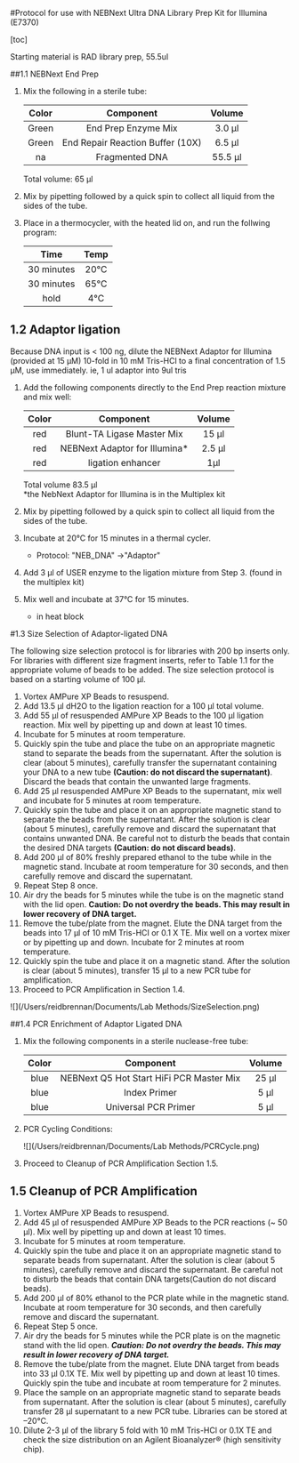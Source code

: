 #Protocol for use with NEBNext Ultra DNA Library Prep Kit for Illumina (E7370)

[toc]

Starting material is RAD library prep, 55.5ul

##1.1 NEBNext End Prep  

1. Mix the following in a sterile tube:
	
	|Color| Component | Volume | 
	|:---:|:---:| :---:|
	Green | End Prep Enzyme Mix | 3.0 μl   
	Green |  End Repair Reaction Buffer (10X) |  6.5 μl
	na | Fragmented DNA | 55.5 μl
	Total volume: 65 μl

2. Mix by pipetting followed by a quick spin to collect all liquid from the sides of the tube.
3. Place in a thermocycler, with the heated lid on, and run the follwing program:  

	|Time| Temp |  
	|:---:|:---:|
	|30 minutes | 20°C |
	|30 minutes | 65°C |
	| hold |  4°C |

	 
## 1.2 Adaptor ligation	
Because DNA input is < 100 ng, dilute the NEBNext Adaptor for Illumina (provided at 15 μM) 10-fold in 10 mM Tris-HCl to a final concentration of 1.5 μM, use immediately. ie, 1 ul adaptor into 9ul tris  

1. Add the following components directly to the End Prep reaction mixture and mix well:  
	
	|Color| Component | Volume |    
	|:---:|:---:|:---:|  
	|red|Blunt-TA Ligase Master Mix| 15 μl|
	|red|NEBNext Adaptor for Illumina* |2.5 μl
	|red | ligation enhancer | 1μl|
	Total volume 83.5 μl  
	*the NebNext Adaptor for Illumina is in the Multiplex kit  

2. Mix by pipetting followed by a quick spin to collect all liquid from the sides of the tube.
3. Incubate at 20°C for 15 minutes in a thermal cycler.
	- Protocol: "NEB_DNA" ->"Adaptor" 	
4. Add 3 μl of USER enzyme to the ligation mixture from Step 3. (found in the multiplex kit)
5. Mix well and incubate at 37°C for 15 minutes.
	- in heat block

#1.3 Size Selection of Adaptor-ligated DNA 

The following size selection protocol is for libraries with 200 bp inserts only. For libraries with different size fragment inserts, refer to Table 1.1 for the appropriate volume of beads to be added. The size selection protocol is based on a starting volume of 100 μl.  

1. Vortex AMPure XP Beads to resuspend.  
2. Add 13.5 μl dH2O to the ligation reaction for a 100 μl total volume.  
3. Add 55 μl of resuspended AMPure XP Beads to the 100 μl ligation reaction. Mix well by pipetting up and down at least 10 times.  
4. Incubate for 5 minutes at room temperature.  
5. Quickly spin the tube and place the tube on an appropriate magnetic stand to separate the beads from the supernatant. After the solution is clear (about 5 minutes), carefully transfer the supernatant containing your DNA to a new tube **(Caution: do not discard the supernatant)**. Discard the beads that contain the unwanted large fragments.    
6. Add 25 μl resuspended AMPure XP Beads to the supernatant, mix well and incubate for 5 minutes at room temperature.  
7. Quickly spin the tube and place it on an appropriate magnetic stand to separate the beads from the supernatant. After the solution is clear (about 5 minutes), carefully remove and discard the supernatant that contains unwanted DNA. Be careful not to disturb the beads that contain the desired DNA targets **(Caution: do not discard beads)**.
8. Add 200 μl of 80% freshly prepared ethanol to the tube while in the magnetic stand. Incubate at  room temperature for 30 seconds, and then carefully remove and discard the supernatant. 
9. Repeat Step 8 once.
10. Air dry the beads for 5 minutes while the tube is on the magnetic stand with the lid open.                                   **Caution: Do not overdry the beads. This may result in lower recovery of DNA target.**
11. Remove the tube/plate from the magnet. Elute the DNA target from the beads into 17 μl of 10 mM Tris-HCI or 0.1 X TE. Mix well on a vortex mixer or by pipetting up and down. Incubate for 2 minutes at room temperature. 
12. Quickly spin the tube and place it on a magnetic stand. After the solution is clear (about 5 minutes), transfer 15 μl to a new PCR tube for amplification. 
13. Proceed to PCR Amplification in Section 1.4.

![](/Users/reidbrennan/Documents/Lab Methods/SizeSelection.png)  

##1.4 PCR Enrichment of Adaptor Ligated DNA

1. Mix the following components in a sterile nuclease-free tube:

	|Color| Component | Volume |    
	|:---:|:---:|:---:|  
	|blue | NEBNext Q5 Hot Start HiFi PCR Master Mix | 25 μl|
	|blue | Index Primer | 5 μl |
	|blue| Universal PCR Primer | 5 μl|

2. PCR Cycling Conditions:
	
	![](/Users/reidbrennan/Documents/Lab Methods/PCRCycle.png)

3. Proceed to Cleanup of PCR Amplification Section 1.5.

## 1.5 Cleanup of PCR Amplification

1. Vortex AMPure XP Beads to resuspend.
2. Add 45 μl of resuspended AMPure XP Beads to the PCR reactions (~ 50 μl). Mix well by pipetting up and down at least 10 times.
3. Incubate for 5 minutes at room temperature.
4. Quickly spin the tube and place it on an appropriate magnetic stand to separate beads from supernatant. After the solution is clear (about 5 minutes), carefully remove and discard the supernatant. Be careful not to disturb the beads that contain DNA targets(Caution do not discard beads).
5. Add 200 μl of 80% ethanol to the PCR plate while in the magnetic stand. Incubate at room temperature for 30 seconds, and then carefully remove and discard the supernatant.
6. Repeat Step 5 once.
7. Air dry the beads for 5 minutes while the PCR plate is on the magnetic stand with the lid open. ***Caution: Do not overdry the beads. This may result in lower recovery of DNA target.***  
8. Remove the tube/plate from the magnet. Elute DNA target from beads into 33 μl 0.1X TE. Mix well by pipetting up and down at least 10 times. Quickly spin the tube and incubate at room temperature for 2 minutes.
9. Place the sample on an appropriate magnetic stand to separate beads from supernatant. After the solution is clear (about 5 minutes), carefully transfer 28 μl supernatant to a new PCR tube. Libraries can be stored at –20°C.
10. Dilute 2-3 μl of the library 5 fold with 10 mM Tris-HCl or 0.1X TE and check the size distribution on an Agilent Bioanalyzer® (high sensitivity chip).


	
	
